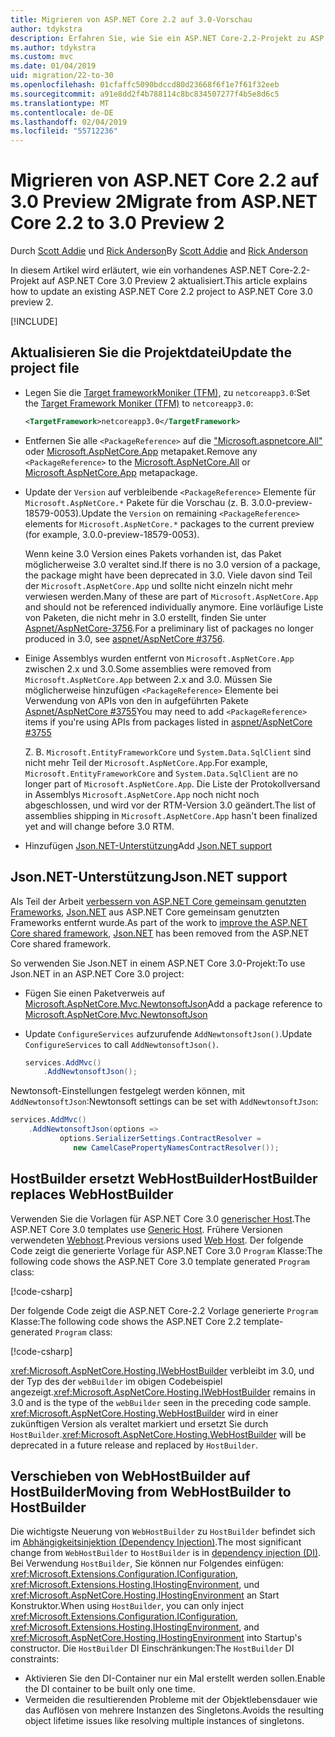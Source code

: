 ```yaml
---
title: Migrieren von ASP.NET Core 2.2 auf 3.0-Vorschau
author: tdykstra
description: Erfahren Sie, wie Sie ein ASP.NET Core-2.2-Projekt zu ASP.NET Core 3.0 zu migrieren.
ms.author: tdykstra
ms.custom: mvc
ms.date: 01/04/2019
uid: migration/22-to-30
ms.openlocfilehash: 01cfaffc5090bdccd80d23668f6f1e7f61f32eeb
ms.sourcegitcommit: a91e8dd2f4b788114c8bc834507277f4b5e8d6c5
ms.translationtype: MT
ms.contentlocale: de-DE
ms.lasthandoff: 02/04/2019
ms.locfileid: "55712236"
---
```

# <a name="migrate-from-aspnet-core-22-to-30-preview-2"></a><span data-ttu-id="f6aa2-103">Migrieren von ASP.NET Core 2.2 auf 3.0 Preview 2</span><span class="sxs-lookup"><span data-stu-id="f6aa2-103">Migrate from ASP.NET Core 2.2 to 3.0 Preview 2</span></span>

<span data-ttu-id="f6aa2-104">Durch [Scott Addie](https://github.com/scottaddie) und [Rick Anderson](https://twitter.com/RickAndMSFT)</span><span class="sxs-lookup"><span data-stu-id="f6aa2-104">By [Scott Addie](https://github.com/scottaddie) and [Rick Anderson](https://twitter.com/RickAndMSFT)</span></span>

<span data-ttu-id="f6aa2-105">In diesem Artikel wird erläutert, wie ein vorhandenes ASP.NET Core-2.2-Projekt auf ASP.NET Core 3.0 Preview 2 aktualisiert.</span><span class="sxs-lookup"><span data-stu-id="f6aa2-105">This article explains how to update an existing ASP.NET Core 2.2 project to ASP.NET Core 3.0 preview 2.</span></span>

[!INCLUDE[](~/includes/net-core-prereqs-all-3.0.md)]

## <a name="update-the-project-file"></a><span data-ttu-id="f6aa2-106">Aktualisieren Sie die Projektdatei</span><span class="sxs-lookup"><span data-stu-id="f6aa2-106">Update the project file</span></span>

* <span data-ttu-id="f6aa2-107">Legen Sie die [Target frameworkMoniker (TFM),](/dotnet/standard/frameworks#referring-to-frameworks) zu `netcoreapp3.0`:</span><span class="sxs-lookup"><span data-stu-id="f6aa2-107">Set the [Target Framework Moniker (TFM)](/dotnet/standard/frameworks#referring-to-frameworks) to `netcoreapp3.0`:</span></span>

  ```xml
  <TargetFramework>netcoreapp3.0</TargetFramework>
  ```

* <span data-ttu-id="f6aa2-108">Entfernen Sie alle `<PackageReference>` auf die ["Microsoft.aspnetcore.All"](xref:fundamentals/metapackage) oder [Microsoft.AspNetCore.App](xref:fundamentals/metapackage-app) metapaket.</span><span class="sxs-lookup"><span data-stu-id="f6aa2-108">Remove any `<PackageReference>` to the [Microsoft.AspNetCore.All](xref:fundamentals/metapackage) or [Microsoft.AspNetCore.App](xref:fundamentals/metapackage-app) metapackage.</span></span>

* <span data-ttu-id="f6aa2-109">Update der `Version` auf verbleibende `<PackageReference>` Elemente für `Microsoft.AspNetCore.*` Pakete für die Vorschau (z. B. 3.0.0-preview-18579-0053).</span><span class="sxs-lookup"><span data-stu-id="f6aa2-109">Update the `Version` on remaining `<PackageReference>` elements for `Microsoft.AspNetCore.*` packages to the current preview (for example, 3.0.0-preview-18579-0053).</span></span>

  <span data-ttu-id="f6aa2-110">Wenn keine 3.0 Version eines Pakets vorhanden ist, das Paket möglicherweise 3.0 veraltet sind.</span><span class="sxs-lookup"><span data-stu-id="f6aa2-110">If there is no 3.0 version of a package, the package might have been deprecated in 3.0.</span></span> <span data-ttu-id="f6aa2-111">Viele davon sind Teil der `Microsoft.AspNetCore.App` und sollte nicht einzeln nicht mehr verwiesen werden.</span><span class="sxs-lookup"><span data-stu-id="f6aa2-111">Many of these are part of `Microsoft.AspNetCore.App` and should not be referenced individually anymore.</span></span> <span data-ttu-id="f6aa2-112">Eine vorläufige Liste von Paketen, die nicht mehr in 3.0 erstellt, finden Sie unter [Aspnet/AspNetCore-3756](https://github.com/aspnet/AspNetCore/issues/3756).</span><span class="sxs-lookup"><span data-stu-id="f6aa2-112">For a preliminary list of packages no longer produced in 3.0, see [aspnet/AspNetCore #3756](https://github.com/aspnet/AspNetCore/issues/3756).</span></span>

* <span data-ttu-id="f6aa2-113">Einige Assemblys wurden entfernt von `Microsoft.AspNetCore.App` zwischen 2.x und 3.0.</span><span class="sxs-lookup"><span data-stu-id="f6aa2-113">Some assemblies were removed from `Microsoft.AspNetCore.App` between 2.x and 3.0.</span></span> <span data-ttu-id="f6aa2-114">Müssen Sie möglicherweise hinzufügen `<PackageReference>` Elemente bei Verwendung von APIs von den in aufgeführten Pakete [Aspnet/AspNetCore #3755](https://github.com/aspnet/AspNetCore/issues/3755)</span><span class="sxs-lookup"><span data-stu-id="f6aa2-114">You may need to add `<PackageReference>` items if you're using APIs from packages listed in [aspnet/AspNetCore #3755](https://github.com/aspnet/AspNetCore/issues/3755)</span></span>

  <span data-ttu-id="f6aa2-115">Z. B. `Microsoft.EntityFrameworkCore` und `System.Data.SqlClient` sind nicht mehr Teil der `Microsoft.AspNetCore.App`.</span><span class="sxs-lookup"><span data-stu-id="f6aa2-115">For example, `Microsoft.EntityFrameworkCore` and `System.Data.SqlClient` are no longer part of `Microsoft.AspNetCore.App`.</span></span> <span data-ttu-id="f6aa2-116">Die Liste der Protokollversand in Assemblys `Microsoft.AspNetCore.App` noch nicht noch abgeschlossen, und wird vor der RTM-Version 3.0 geändert.</span><span class="sxs-lookup"><span data-stu-id="f6aa2-116">The list of assemblies shipping in `Microsoft.AspNetCore.App` hasn't been finalized yet and will change before 3.0 RTM.</span></span>

* <span data-ttu-id="f6aa2-117">Hinzufügen [Json.NET-Unterstützung](#json)</span><span class="sxs-lookup"><span data-stu-id="f6aa2-117">Add [Json.NET support](#json)</span></span>

<a name="json"></a>

## <a name="jsonnet-support"></a><span data-ttu-id="f6aa2-118">Json.NET-Unterstützung</span><span class="sxs-lookup"><span data-stu-id="f6aa2-118">Json.NET support</span></span>

<span data-ttu-id="f6aa2-119">Als Teil der Arbeit [verbessern von ASP.NET Core gemeinsam genutzten Frameworks](https://blogs.msdn.microsoft.com/webdev/2018/10/29/a-first-look-at-changes-coming-in-asp-net-core-3-0/), [Json.NET](https://www.newtonsoft.com/json/help/html/Introduction.htm) aus ASP.NET Core gemeinsam genutzten Frameworks entfernt wurde.</span><span class="sxs-lookup"><span data-stu-id="f6aa2-119">As part of the work to [improve the ASP.NET Core shared framework](https://blogs.msdn.microsoft.com/webdev/2018/10/29/a-first-look-at-changes-coming-in-asp-net-core-3-0/), [Json.NET](https://www.newtonsoft.com/json/help/html/Introduction.htm) has been removed from the ASP.NET Core shared framework.</span></span>

<span data-ttu-id="f6aa2-120">So verwenden Sie Json.NET in einem ASP.NET Core 3.0-Projekt:</span><span class="sxs-lookup"><span data-stu-id="f6aa2-120">To use Json.NET in an ASP.NET Core 3.0 project:</span></span>

- <span data-ttu-id="f6aa2-121">Fügen Sie einen Paketverweis auf [Microsoft.AspNetCore.Mvc.NewtonsoftJson](https://nuget.org/packages/Microsoft.AspNetCore.Mvc.NewtonsoftJson)</span><span class="sxs-lookup"><span data-stu-id="f6aa2-121">Add a package reference to [Microsoft.AspNetCore.Mvc.NewtonsoftJson](https://nuget.org/packages/Microsoft.AspNetCore.Mvc.NewtonsoftJson)</span></span>
- <span data-ttu-id="f6aa2-122">Update `ConfigureServices` aufzurufende `AddNewtonsoftJson()`.</span><span class="sxs-lookup"><span data-stu-id="f6aa2-122">Update `ConfigureServices` to call `AddNewtonsoftJson()`.</span></span>

    ```csharp
    services.AddMvc()
        .AddNewtonsoftJson();
    ```

<span data-ttu-id="f6aa2-123">Newtonsoft-Einstellungen festgelegt werden können, mit `AddNewtonsoftJson`:</span><span class="sxs-lookup"><span data-stu-id="f6aa2-123">Newtonsoft settings can be set with `AddNewtonsoftJson`:</span></span>

  ```csharp
  services.AddMvc()
      .AddNewtonsoftJson(options => 
             options.SerializerSettings.ContractResolver = 
                new CamelCasePropertyNamesContractResolver());
  ```

## <a name="hostbuilder-replaces-webhostbuilder"></a><span data-ttu-id="f6aa2-124">HostBuilder ersetzt WebHostBuilder</span><span class="sxs-lookup"><span data-stu-id="f6aa2-124">HostBuilder replaces WebHostBuilder</span></span>

<span data-ttu-id="f6aa2-125">Verwenden Sie die Vorlagen für ASP.NET Core 3.0 [generischer Host](xref:fundamentals/host/generic-host).</span><span class="sxs-lookup"><span data-stu-id="f6aa2-125">The ASP.NET Core 3.0 templates use [Generic Host](xref:fundamentals/host/generic-host).</span></span> <span data-ttu-id="f6aa2-126">Frühere Versionen verwendeten [Webhost](xref:fundamentals/host/web-host).</span><span class="sxs-lookup"><span data-stu-id="f6aa2-126">Previous versions used [Web Host](xref:fundamentals/host/web-host).</span></span> <span data-ttu-id="f6aa2-127">Der folgende Code zeigt die generierte Vorlage für ASP.NET Core 3.0 `Program` Klasse:</span><span class="sxs-lookup"><span data-stu-id="f6aa2-127">The following code shows the ASP.NET Core 3.0 template generated `Program` class:</span></span>

[!code-csharp[](22-to-30/samples/Program.cs?name=snippet)]

<span data-ttu-id="f6aa2-128">Der folgende Code zeigt die ASP.NET Core-2.2 Vorlage generierte `Program` Klasse:</span><span class="sxs-lookup"><span data-stu-id="f6aa2-128">The following code shows the ASP.NET Core 2.2 template-generated `Program` class:</span></span>

[!code-csharp[](22-to-30/samples/Program2.2.cs?name=snippet)]

<span data-ttu-id="f6aa2-129"><xref:Microsoft.AspNetCore.Hosting.IWebHostBuilder> verbleibt im 3.0, und der Typ des der `webBuilder` im obigen Codebeispiel angezeigt.</span><span class="sxs-lookup"><span data-stu-id="f6aa2-129"><xref:Microsoft.AspNetCore.Hosting.IWebHostBuilder> remains in 3.0 and is the type of the `webBuilder` seen in the preceding code sample.</span></span> <span data-ttu-id="f6aa2-130"><xref:Microsoft.AspNetCore.Hosting.WebHostBuilder> wird in einer zukünftigen Version als veraltet markiert und ersetzt Sie durch `HostBuilder`.</span><span class="sxs-lookup"><span data-stu-id="f6aa2-130"><xref:Microsoft.AspNetCore.Hosting.WebHostBuilder> will be deprecated in a future release and replaced by `HostBuilder`.</span></span>

## <a name="moving-from-webhostbuilder-to-hostbuilder"></a><span data-ttu-id="f6aa2-131">Verschieben von WebHostBuilder auf HostBuilder</span><span class="sxs-lookup"><span data-stu-id="f6aa2-131">Moving from WebHostBuilder to HostBuilder</span></span>

<span data-ttu-id="f6aa2-132">Die wichtigste Neuerung von `WebHostBuilder` zu `HostBuilder` befindet sich im [Abhängigkeitsinjektion (Dependency Injection)](xref:fundamentals/dependency-injection).</span><span class="sxs-lookup"><span data-stu-id="f6aa2-132">The most significant change from `WebHostBuilder` to `HostBuilder` is in [dependency injection (DI)](xref:fundamentals/dependency-injection).</span></span> <span data-ttu-id="f6aa2-133">Bei Verwendung `HostBuilder`, Sie können nur Folgendes einfügen: <xref:Microsoft.Extensions.Configuration.IConfiguration>, <xref:Microsoft.Extensions.Hosting.IHostingEnvironment>, und <xref:Microsoft.AspNetCore.Hosting.IHostingEnvironment> an Start Konstruktor.</span><span class="sxs-lookup"><span data-stu-id="f6aa2-133">When using `HostBuilder`, you can only inject <xref:Microsoft.Extensions.Configuration.IConfiguration>, <xref:Microsoft.Extensions.Hosting.IHostingEnvironment>, and <xref:Microsoft.AspNetCore.Hosting.IHostingEnvironment> into Startup's constructor.</span></span> <span data-ttu-id="f6aa2-134">Die `HostBuilder` DI Einschränkungen:</span><span class="sxs-lookup"><span data-stu-id="f6aa2-134">The `HostBuilder` DI constraints:</span></span>

* <span data-ttu-id="f6aa2-135">Aktivieren Sie den DI-Container nur ein Mal erstellt werden sollen.</span><span class="sxs-lookup"><span data-stu-id="f6aa2-135">Enable the DI container to be built only one time.</span></span>
* <span data-ttu-id="f6aa2-136">Vermeiden die resultierenden Probleme mit der Objektlebensdauer wie das Auflösen von mehrere Instanzen des Singletons.</span><span class="sxs-lookup"><span data-stu-id="f6aa2-136">Avoids the resulting object lifetime issues like resolving multiple instances of singletons.</span></span>
